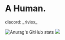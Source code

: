 # A Human.
discord: \_riviox_

![Anurag's GitHub stats](https://github-readme-stats.vercel.app/api?username=riviox&show_icons=true&theme=dracula) 
![](https://hit.yhype.me/github/profile?user_id=100956266)
